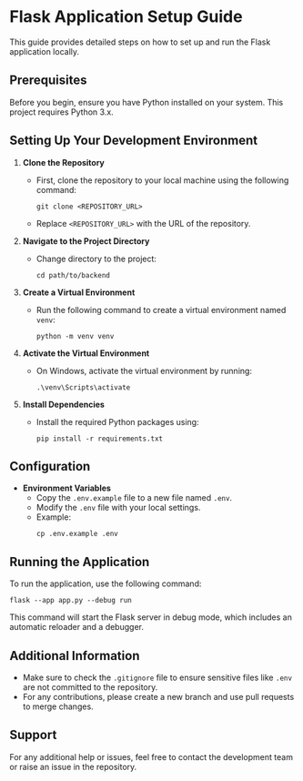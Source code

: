 # Flask Application Setup Guide

This guide provides detailed steps on how to set up and run the Flask application locally.

## Prerequisites

Before you begin, ensure you have Python installed on your system. This project requires Python 3.x.

## Setting Up Your Development Environment

1. **Clone the Repository**
   - First, clone the repository to your local machine using the following command:
     ```
     git clone <REPOSITORY_URL>
     ```
   - Replace `<REPOSITORY_URL>` with the URL of the repository.

2. **Navigate to the Project Directory**
   - Change directory to the project:
     ```
     cd path/to/backend
     ```

3. **Create a Virtual Environment**
   - Run the following command to create a virtual environment named `venv`:
     ```
     python -m venv venv
     ```

4. **Activate the Virtual Environment**
   - On Windows, activate the virtual environment by running:
     ```
     .\venv\Scripts\activate
     ```

5. **Install Dependencies**
   - Install the required Python packages using:
     ```
     pip install -r requirements.txt
     ```

## Configuration

- **Environment Variables**
  - Copy the `.env.example` file to a new file named `.env`.
  - Modify the `.env` file with your local settings.
  - Example:
    ```
    cp .env.example .env
    ```

## Running the Application

To run the application, use the following command:

    flask --app app.py --debug run
    

This command will start the Flask server in debug mode, which includes an automatic reloader and a debugger.

## Additional Information

- Make sure to check the `.gitignore` file to ensure sensitive files like `.env` are not committed to the repository.
- For any contributions, please create a new branch and use pull requests to merge changes.

## Support

For any additional help or issues, feel free to contact the development team or raise an issue in the repository.
